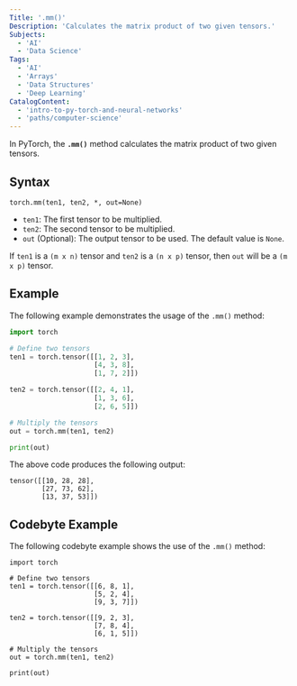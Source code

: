 ```yaml
---
Title: '.mm()'
Description: 'Calculates the matrix product of two given tensors.'
Subjects:
  - 'AI'
  - 'Data Science'
Tags:
  - 'AI'
  - 'Arrays'
  - 'Data Structures'
  - 'Deep Learning'
CatalogContent:
  - 'intro-to-py-torch-and-neural-networks'
  - 'paths/computer-science'
---
```


In PyTorch, the **`.mm()`** method calculates the matrix product of two given tensors.

## Syntax

```pseudo
torch.mm(ten1, ten2, *, out=None)
```

- `ten1`: The first tensor to be multiplied.
- `ten2`: The second tensor to be multiplied.
- `out` (Optional): The output tensor to be used. The default value is `None`.

If `ten1` is a `(m x n)` tensor and `ten2` is a `(n x p)` tensor, then `out` will be a `(m x p)` tensor.

## Example

The following example demonstrates the usage of the `.mm()` method:

```py
import torch

# Define two tensors
ten1 = torch.tensor([[1, 2, 3],
                     [4, 3, 8],
                     [1, 7, 2]])

ten2 = torch.tensor([[2, 4, 1],
                     [1, 3, 6],
                     [2, 6, 5]])

# Multiply the tensors
out = torch.mm(ten1, ten2)

print(out)
```

The above code produces the following output:

```shell
tensor([[10, 28, 28],
        [27, 73, 62],
        [13, 37, 53]])
```

## Codebyte Example

The following codebyte example shows the use of the `.mm()` method:

```codebyte/python
import torch

# Define two tensors
ten1 = torch.tensor([[6, 8, 1],
                     [5, 2, 4],
                     [9, 3, 7]])

ten2 = torch.tensor([[9, 2, 3],
                     [7, 8, 4],
                     [6, 1, 5]])

# Multiply the tensors
out = torch.mm(ten1, ten2)

print(out)
```
